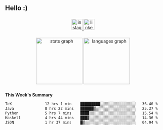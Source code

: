 <h2 align="left">Hello :)</h2>

###

<div align="center">
  <a href="https://www.instagram.com/sebi.klaus/" target="_blank">
    <img src="https://img.shields.io/static/v1?message=Instagram&logo=instagram&label=&color=E4405F&logoColor=white&labelColor=&style=for-the-badge" height="35" alt="instagram logo"  />
  </a>
  <a href="https://www.linkedin.com/in/sebastian-klaus-3aa64720b/" target="_blank">
    <img src="https://img.shields.io/static/v1?message=LinkedIn&logo=linkedin&label=&color=0077B5&logoColor=white&labelColor=&style=for-the-badge" height="35" alt="linkedin logo"  />
  </a>
</div>

###

<div align="center">
  <img src="https://github-readme-stats.vercel.app/api?username=IYourSunshineI&hide_title=false&hide_rank=false&show_icons=true&include_all_commits=true&count_private=true&disable_animations=false&theme=dracula&locale=en&hide_border=false&order=1" height="150" alt="stats graph"  />
  <img src="https://github-readme-stats.vercel.app/api/top-langs?username=IYourSunshineI&locale=en&hide_title=false&layout=compact&card_width=320&langs_count=5&theme=dracula&hide_border=false&order=2" height="150" alt="languages graph"  />
</div>

###

**This Week's Summary**
<!--START_SECTION:waka-->

```txt
TeX               12 hrs 1 min    █████████░░░░░░░░░░░░░░░░   36.40 %
Java              8 hrs 22 mins   ██████▒░░░░░░░░░░░░░░░░░░   25.37 %
Python            5 hrs 7 mins    ████░░░░░░░░░░░░░░░░░░░░░   15.54 %
Haskell           4 hrs 44 mins   ███▓░░░░░░░░░░░░░░░░░░░░░   14.36 %
JSON              1 hr 37 mins    █▒░░░░░░░░░░░░░░░░░░░░░░░   04.94 %
```

<!--END_SECTION:waka-->
